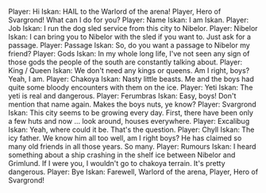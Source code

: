 Player: Hi
Iskan: HAIL to the Warlord of the arena! Player, Hero of Svargrond! What can I do for you?
Player: Name
Iskan: I am Iskan.
Player: Job
Iskan: I run the dog sled service from this city to Nibelor.
Player: Nibelor
Iskan: I can bring you to Nibelor with the sled if you want to. Just ask for a passage.
Player: Passage
Iskan: So, do you want a passage to Nibelor my friend?
Player: Gods
Iskan: In my whole long life, I've not seen any sign of those gods the people of the south are constantly talking about.
Player: King / Queen
Iskan: We don't need any kings or queens. Am I right, boys? Yeah, I am.
Player: Chakoya
Iskan: Nasty little beasts. Me and the boys had quite some bloody encounters with them on the ice.
Player: Yeti
Iskan: The yeti is real and dangerous.
Player: Ferumbras
Iskan: Easy, boys! Don't mention that name again. Makes the boys nuts, ye know?
Player: Svargrond
Iskan: This city seems to be growing every day. First, there have been only a few huts and now ... look around, houses everywhere.
Player: Excalibug
Iskan: Yeah, where could it be. That's the question.
Player: Chyll
Iskan: The icy father. We know him all too well, am I right boys? He has claimed so many old friends in all those years. So many.
Player: Rumours
Iskan: I heard something about a ship crashing in the shelf ice between Nibelor and Grimlund. If I were you, I wouldn't go to chakoya terrain. It's pretty dangerous.
Player: Bye
Iskan: Farewell, Warlord of the arena, Player, Hero of Svargrond!